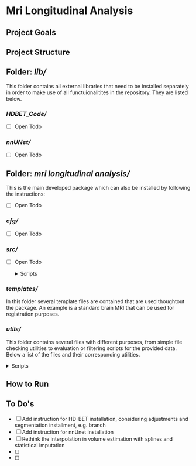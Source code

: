 # Mri Longitudinal Analysis

## Project Goals

## Project Structure


## Folder: _lib/_  
This folder contains all external libraries that need to be installed separately in order to make use of all functuionalitites in the repository. They are listed below.


### _HDBET_Code/_ 
- [ ] Open Todo

### _nnUNet/_ 
- [ ] Open Todo

## Folder: _mri longitudinal analysis/_ 
This is the main developed package which can also be installed by following the instructions:
- [ ] Open Todo

### _cfg/_ 
- [ ] Open Todo

### _src/_ 
- [ ] Open Todo

   <details>
   <summary>Scripts</summary>

   * **filter_clinical_data.py**: Script that reads in the clinical data extracted from the hospital containing the cohort of 89 patients (60 with no operatios + 29 with later surgery).

   </details>


### _templates/_ 
In this folder several template files are contained that are used thoughtout the package. An example is a standard brain MRI that can be used for registration purposes. 

### _utils/_ 
This folder contains several files with different purposes, from simple file checking utilities to evaluation or filtering scripts for the provided data. Below a list of the files and their corresponding utilities.

   <details>
   <summary>Scripts</summary>

   * **check_files.py**: Script that checks the completeness and faultiness between files located in two directories in order to see if there are some misalignements in the number/ quality of data. 
   * **evaluation_t2w_files.py**: Script that reads in the annotations performed after the initial review by the user of the T2 sequences and outputs some basic data + an histogram as initial statistic.
   * **helper_functions.py**: OPEN TODO 
   * **review_t2w.py**: Reviewing script for the data pipeline. Each of the flags and paths should be adjusted depeding on the stage of the review process. E.g., if the flag of MOVING2REVIEW is activated, the reviewed files are moved to subfolders for a second review by a trained radiologist. 

   </details>


## How to Run



## To Do's
- [ ] Add instruction for HD-BET installation, considering adjustments and segmentation installment, e.g. branch
- [ ] Add instruction for nnUnet installation
- [ ] Rethink the interpolation in volume estimation with splines and statistical imputation
- [ ]
- [ ]